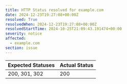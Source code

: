 ```yaml
---
title: HTTP Status resolved for example.com
date: 2024-12-23T19:27:08+00:00Z
resolved: True
resolvedWhen: 2024-12-23T19:27:08+00:00Z
resolvedStartTime: 2024-10-25T21:09:43.191474+00:00
severity: notice
affected:
  - example.com
section: issue
---
```


| Expected Statuses | Actual Status  |
|-------------------|----------------|
| 200, 301, 302 | 200 |
